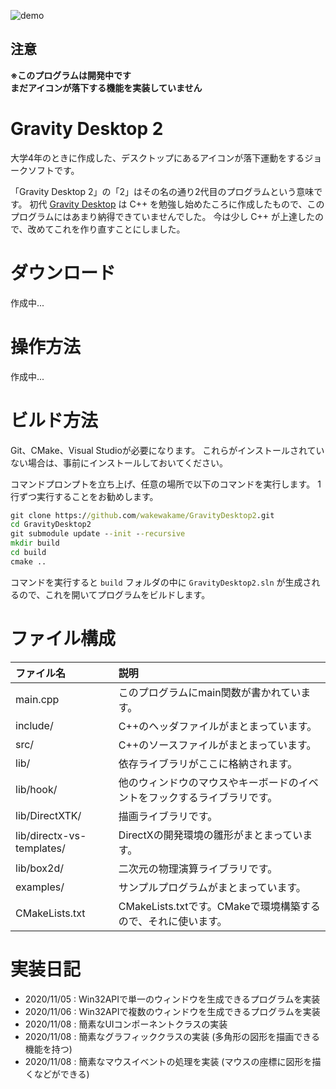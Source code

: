 ![demo](image/demo.gif)  

## 注意
**※このプログラムは開発中です**  
**まだアイコンが落下する機能を実装していません**

# Gravity Desktop 2
大学4年のときに作成した、デスクトップにあるアイコンが落下運動をするジョークソフトです。

「Gravity Desktop 2」の「2」はその名の通り2代目のプログラムという意味です。
初代 [Gravity Desktop](https://github.com/wakewakame/GravityDesktop) は C++ を勉強し始めたころに作成したもので、このプログラムにはあまり納得できていませんでした。
今は少し C++ が上達したので、改めてこれを作り直すことにしました。


# ダウンロード
作成中...


# 操作方法
作成中...


# ビルド方法
Git、CMake、Visual Studioが必要になります。
これらがインストールされていない場合は、事前にインストールしておいてください。

コマンドプロンプトを立ち上げ、任意の場所で以下のコマンドを実行します。
1行ずつ実行することをお勧めします。

```cmd
git clone https://github.com/wakewakame/GravityDesktop2.git
cd GravityDesktop2
git submodule update --init --recursive
mkdir build
cd build
cmake ..
```

コマンドを実行すると `build` フォルダの中に `GravityDesktop2.sln` が生成されるので、これを開いてプログラムをビルドします。


# ファイル構成

| ファイル名                    | 説明 |
| :---                       | :--- |
| main.cpp                   | このプログラムにmain関数が書かれています。 |
| include/                   | C++のヘッダファイルがまとまっています。 |
| src/                       | C++のソースファイルがまとまっています。 |
| lib/                       | 依存ライブラリがここに格納されます。 |
| lib/hook/                  | 他のウィンドウのマウスやキーボードのイベントをフックするライブラリです。 |
| lib/DirectXTK/             | 描画ライブラリです。 |
| lib/directx-vs-templates/  | DirectXの開発環境の雛形がまとまっています。 |
| lib/box2d/                 | 二次元の物理演算ライブラリです。 |
| examples/                  | サンプルプログラムがまとまっています。 |
| CMakeLists.txt             | CMakeLists.txtです。CMakeで環境構築するので、それに使います。 |


# 実装日記

- 2020/11/05 : Win32APIで単一のウィンドウを生成できるプログラムを実装
- 2020/11/06 : Win32APIで複数のウィンドウを生成できるプログラムを実装
- 2020/11/08 : 簡素なUIコンポーネントクラスの実装
- 2020/11/08 : 簡素なグラフィッククラスの実装 (多角形の図形を描画できる機能を持つ)
- 2020/11/08 : 簡素なマウスイベントの処理を実装 (マウスの座標に図形を描くなどができる)
